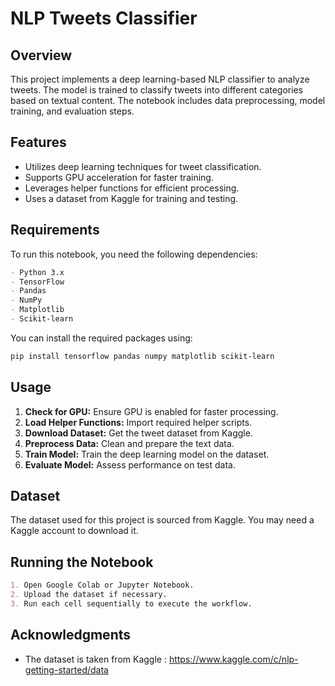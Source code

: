 # NLP Tweets Classifier

## Overview
This project implements a deep learning-based NLP classifier to analyze tweets. The model is trained to classify tweets into different categories based on textual content. The notebook includes data preprocessing, model training, and evaluation steps.

## Features
- Utilizes deep learning techniques for tweet classification.
- Supports GPU acceleration for faster training.
- Leverages helper functions for efficient processing.
- Uses a dataset from Kaggle for training and testing.

## Requirements
To run this notebook, you need the following dependencies:
```markdown
- Python 3.x
- TensorFlow
- Pandas
- NumPy
- Matplotlib
- Scikit-learn
```
You can install the required packages using:
```sh
pip install tensorflow pandas numpy matplotlib scikit-learn
```

## Usage
1. **Check for GPU:** Ensure GPU is enabled for faster processing.
2. **Load Helper Functions:** Import required helper scripts.
3. **Download Dataset:** Get the tweet dataset from Kaggle.
4. **Preprocess Data:** Clean and prepare the text data.
5. **Train Model:** Train the deep learning model on the dataset.
6. **Evaluate Model:** Assess performance on test data.

## Dataset
The dataset used for this project is sourced from Kaggle. You may need a Kaggle account to download it.

## Running the Notebook
```markdown
1. Open Google Colab or Jupyter Notebook.
2. Upload the dataset if necessary.
3. Run each cell sequentially to execute the workflow.
```

## Acknowledgments
- The dataset is taken from Kaggle : https://www.kaggle.com/c/nlp-getting-started/data

